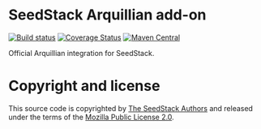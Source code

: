 # SeedStack Arquillian add-on

[![Build status](https://travis-ci.org/seedstack/arquillian-addon.svg?branch=master)](https://travis-ci.org/seedstack/arquillian-addon) [![Coverage Status](https://coveralls.io/repos/seedstack/arquillian-addon/badge.svg?branch=master)](https://coveralls.io/r/seedstack/arquillian-addon?branch=master) [![Maven Central](https://maven-badges.herokuapp.com/maven-central/org.seedstack.addons.arquillian/arquillian/badge.svg?style=flat)](https://maven-badges.herokuapp.com/maven-central/org.seedstack.addons.arquillian/arquillian)

Official Arquillian integration for SeedStack.

# Copyright and license

This source code is copyrighted by [The SeedStack Authors](https://github.com/seedstack/seedstack/blob/master/AUTHORS) and
released under the terms of the [Mozilla Public License 2.0](https://www.mozilla.org/MPL/2.0/). 
